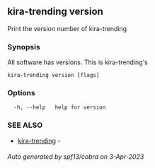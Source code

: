 ## kira-trending version

Print the version number of kira-trending

### Synopsis

All software has versions. This is kira-trending's

```
kira-trending version [flags]
```

### Options

```
  -h, --help   help for version
```

### SEE ALSO

* [kira-trending](kira-trending.md)	 - 

###### Auto generated by spf13/cobra on 3-Apr-2023
